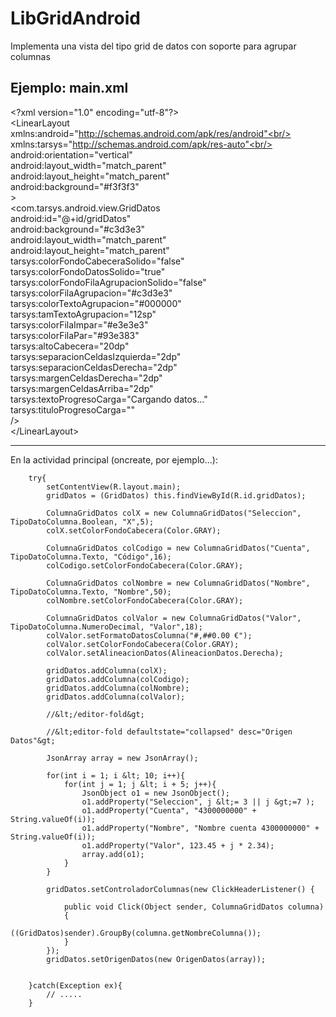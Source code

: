 LibGridAndroid
==============

Implementa una vista del tipo grid de datos con soporte para agrupar columnas

Ejemplo: main.xml
-------------------------------------------------------------------------------------
&lt;?xml version="1.0" encoding="utf-8"?&gt;<br/>
&lt;LinearLayout xmlns:android="http://schemas.android.com/apk/res/android"<br/>
              xmlns:tarsys="http://schemas.android.com/apk/res-auto"<br/>
    android:orientation="vertical"<br/>
    android:layout_width="match_parent"<br/>
    android:layout_height="match_parent"<br/>
    android:background="#f3f3f3"<br/>
    &gt;    <br/>
&lt;com.tarsys.android.view.GridDatos <br/>
                            android:id="@+id/gridDatos"<br/>
                            android:background="#c3d3e3"<br/>
                            android:layout_width="match_parent"<br/>
                            android:layout_height="match_parent"<br/>
                            tarsys:colorFondoCabeceraSolido="false"<br/>
                            tarsys:colorFondoDatosSolido="true"<br/>
                            tarsys:colorFondoFilaAgrupacionSolido="false"<br/>
                            tarsys:colorFilaAgrupacion="#c3d3e3"<br/>
                            tarsys:colorTextoAgrupacion="#000000"<br/>
                            tarsys:tamTextoAgrupacion="12sp"<br/>
                            tarsys:colorFilaImpar="#e3e3e3"<br/>
                            tarsys:colorFilaPar="#93e383"<br/>
                            tarsys:altoCabecera="20dp"<br/>
                            tarsys:separacionCeldasIzquierda="2dp"<br/>
                            tarsys:separacionCeldasDerecha="2dp"<br/>
                            tarsys:margenCeldasDerecha="2dp"<br/>
                            tarsys:margenCeldasArriba="2dp"<br/>
                            tarsys:textoProgresoCarga="Cargando datos..."<br/>
                            tarsys:tituloProgresoCarga=""<br/>
/&gt;<br>
&lt;/LinearLayout&gt; <br/>

-------------------------------------------------------------------------------------
En la actividad principal (oncreate, por ejemplo...):


        try{
            setContentView(R.layout.main);
            gridDatos = (GridDatos) this.findViewById(R.id.gridDatos);
            
            ColumnaGridDatos colX = new ColumnaGridDatos("Seleccion", TipoDatoColumna.Boolean, "X",5);
            colX.setColorFondoCabecera(Color.GRAY);                        
            
            ColumnaGridDatos colCodigo = new ColumnaGridDatos("Cuenta", TipoDatoColumna.Texto, "Código",16);
            colCodigo.setColorFondoCabecera(Color.GRAY);
            
            ColumnaGridDatos colNombre = new ColumnaGridDatos("Nombre", TipoDatoColumna.Texto, "Nombre",50);
            colNombre.setColorFondoCabecera(Color.GRAY);
            
            ColumnaGridDatos colValor = new ColumnaGridDatos("Valor", TipoDatoColumna.NumeroDecimal, "Valor",18);
            colValor.setFormatoDatosColumna("#,##0.00 €");
            colValor.setColorFondoCabecera(Color.GRAY);
            colValor.setAlineacionDatos(AlineacionDatos.Derecha);
            
            gridDatos.addColumna(colX);
            gridDatos.addColumna(colCodigo);
            gridDatos.addColumna(colNombre);
            gridDatos.addColumna(colValor);
            
            //&lt;/editor-fold&gt;
            
            //&lt;editor-fold defaultstate="collapsed" desc="Origen Datos"&gt;
            
            JsonArray array = new JsonArray();
            
            for(int i = 1; i &lt; 10; i++){
                for(int j = 1; j &lt; i + 5; j++){
                    JsonObject o1 = new JsonObject();
                    o1.addProperty("Seleccion", j &lt;= 3 || j &gt;=7 );
                    o1.addProperty("Cuenta", "4300000000" + String.valueOf(i));
                    o1.addProperty("Nombre", "Nombre cuenta 4300000000" + String.valueOf(i));
                    o1.addProperty("Valor", 123.45 + j * 2.34);
                    array.add(o1);
                }
            }
            
            gridDatos.setControladorColumnas(new ClickHeaderListener() {

                public void Click(Object sender, ColumnaGridDatos columna)
                {
                    ((GridDatos)sender).GroupBy(columna.getNombreColumna());
                }
            });
            gridDatos.setOrigenDatos(new OrigenDatos(array));            
            
            
        }catch(Exception ex){
            // .....
        }
    

